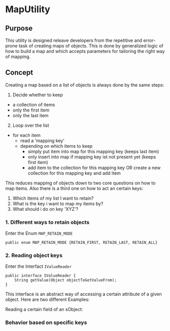 # MapUtility
## Purpose
This utility is designed releave developers from the repetitive and error-prone task of creating maps of objects. This is done by generalized logic of how to build a map and which accepts parameters for tailoring the right way of mapping.

## Concept
Creating a map based on a list of objects is always done by the same steps:

1. Decide whether to keep
  * a collection of items
  * only the first item
  * only the last item
2. Loop over the list
  * for each item
    * read a 'mapping key'
    * depending on which items to keep
      * simply put item into map for this mapping key (keeps last item)
      * only insert into map if mapping key ist not present yet (keeps first item)
      * add item to the collection for this mapping key OR create a new collection for this mapping key and add item

This reduces mapping of objects down to two core questions on how to map items. Also there is a third one on how to act an certain keys:
1. Which items of my list I want to retain?
2. What is the key i want to map my items by?
3. What should i do on key 'XYZ'?

### 1. Different ways to retain objects

Enter the Enum `MAP_RETAIN_MODE`

    public enum MAP_RETAIN_MODE {RETAIN_FIRST, RETAIN_LAST, RETAIN_ALL}

### 2. Reading object keys

Enter the Interfact `IValueReader`

    public interface IValueReader {
        String getValue(Object objectToGetValueFrom);
    }

This interface is an abstract way of accessing a certain attribute of a given object.  Here are two different Examples:

Reading a certain field of an sObject:

    
### Behavior based on specific keys
